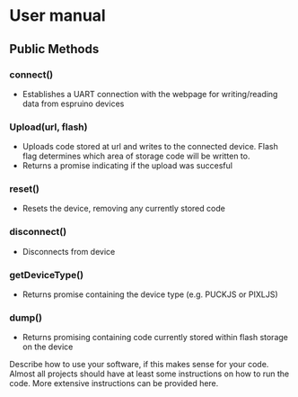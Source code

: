 # User manual 

## Public Methods
### connect()
- Establishes a UART connection with the webpage for writing/reading data from espruino devices

### Upload(url, flash)
- Uploads code stored at url and writes to the connected device. Flash flag determines which area of storage code will be written to.
- Returns a promise indicating if the upload was succesful

### reset()
- Resets the device, removing any currently stored code

### disconnect()
- Disconnects from device

### getDeviceType()
- Returns promise containing the device type (e.g. PUCKJS or PIXLJS)

### dump()
- Returns promising containing code currently stored within flash storage on the device

Describe how to use your software, if this makes sense for your code. Almost all projects should have at least some instructions on how to run the code. More extensive instructions can be provided here.
